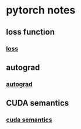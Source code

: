 # pytorch notes

## loss function

### [loss](https://github.com/SmallHedgehog/pytorch_notes/tree/master/loss)

## autograd

### [autograd](https://github.com/SmallHedgehog/pytorch_notes/tree/master/autograd)

## CUDA semantics

### [cuda semantics](https://github.com/SmallHedgehog/pytorch_notes/tree/master/cuda%20semantics)